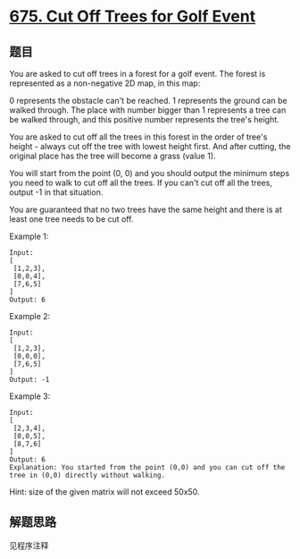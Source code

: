 # [675. Cut Off Trees for Golf Event](https://leetcode.com/problems/cut-off-trees-for-golf-event/)

## 题目

You are asked to cut off trees in a forest for a golf event. The forest is represented as a non-negative 2D map, in this map:

0 represents the obstacle can't be reached.
1 represents the ground can be walked through.
The place with number bigger than 1 represents a tree can be walked through, and this positive number represents the tree's height.

You are asked to cut off all the trees in this forest in the order of tree's height - always cut off the tree with lowest height first. And after cutting, the original place has the tree will become a grass (value 1).

You will start from the point (0, 0) and you should output the minimum steps you need to walk to cut off all the trees. If you can't cut off all the trees, output -1 in that situation.

You are guaranteed that no two trees have the same height and there is at least one tree needs to be cut off.

Example 1:

```text
Input:
[
 [1,2,3],
 [0,0,4],
 [7,6,5]
]
Output: 6
```

Example 2:

```text
Input:
[
 [1,2,3],
 [0,0,0],
 [7,6,5]
]
Output: -1
```

Example 3:

```text
Input:
[
 [2,3,4],
 [0,0,5],
 [8,7,6]
]
Output: 6
Explanation: You started from the point (0,0) and you can cut off the tree in (0,0) directly without walking.
```

Hint: size of the given matrix will not exceed 50x50.

## 解题思路

见程序注释
